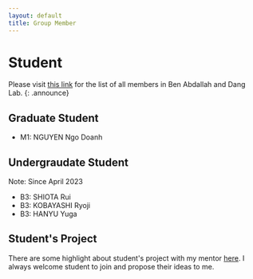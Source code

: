 ```yaml
---
layout: default
title: Group Member
---
```

# Student

Please visit [this link](https://web-ext.u-aizu.ac.jp/misc/benablab/members.html) for the list of all members in Ben Abdallah and Dang Lab.
{: .announce}
## Graduate Student

- M1: NGUYEN Ngo Doanh

## Undergraudate Student

Note: Since April 2023

- B3: SHIOTA Rui
- B3: KOBAYASHI Ryoji	
- B3: HANYU Yuga	

## Student's Project

There are some highlight about student's project with my mentor [here](mentor.html).
I always welcome student to join and propose their ideas to me. 